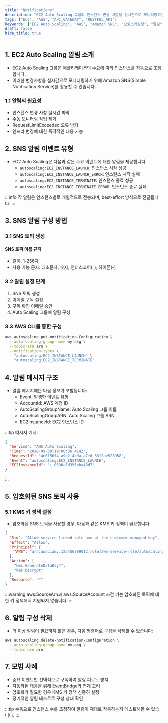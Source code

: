 ```yaml
---
title: "Notifications"
description: "EC2 Auto Scaling 그룹의 인스턴스 변경 사항을 실시간으로 모니터링하는 방법을 알아봅니다. Amazon SNS를 활용한 알림 설정부터 이벤트 유형별 상세 설명, 실제 구성 방법까지 자세히 다룹니다."
tags: ["EC2", "AWS", "API_GATEWAY", "RESTFUL_API"]
keywords: ["EC2 Auto Scaling", "AWS", "Amazon SNS", "오토스케일링", "알림", "모니터링", "AWS 자동화", "클라우드 모니터링", "인프라 관리", "AWS 운영"]
draft: false
hide_title: true
---
```


## 1. EC2 Auto Scaling 알림 소개

- EC2 Auto Scaling 그룹은 애플리케이션의 수요에 따라 인스턴스를 자동으로 조정합니다. 
- 이러한 변경사항을 실시간으로 모니터링하기 위해 Amazon SNS(Simple Notification Service)를 활용할 수 있습니다.

### 1.1 알림의 필요성

- 인스턴스 변경 사항 실시간 파악
- 수동 모니터링 작업 제거
- RequestLimitExceeded 오류 방지
- 인프라 변경에 대한 즉각적인 대응 가능

## 2. SNS 알림 이벤트 유형

- EC2 Auto Scaling은 다음과 같은 주요 이벤트에 대한 알림을 제공합니다.
  - `autoscaling:EC2_INSTANCE_LAUNCH`: 인스턴스 시작 성공
  - `autoscaling:EC2_INSTANCE_LAUNCH_ERROR`: 인스턴스 시작 실패
  - `autoscaling:EC2_INSTANCE_TERMINATE`: 인스턴스 종료 성공
  - `autoscaling:EC2_INSTANCE_TERMINATE_ERROR`: 인스턴스 종료 실패

:::info
각 알림은 인스턴스별로 개별적으로 전송되며, best-effort 방식으로 전달됩니다.
:::

## 3. SNS 알림 구성 방법

### 3.1 SNS 토픽 생성

#### SNS 토픽 이름 규칙
- 길이: 1-256자
- 사용 가능 문자: 대소문자, 숫자, 언더스코어(_), 하이픈(-)

### 3.2 알림 설정 단계

1. SNS 토픽 생성
2. 이메일 구독 설정
3. 구독 확인 이메일 승인
4. Auto Scaling 그룹에 알림 구성

### 3.3 AWS CLI를 통한 구성

```bash
aws autoscaling put-notification-Configuration \
  --auto-scaling-group-name my-asg \
  --topic-arn arn \
  --notification-types \
    "autoscaling:EC2_INSTANCE_LAUNCH" \
    "autoscaling:EC2_INSTANCE_TERMINATE"
```

## 4. 알림 메시지 구조

- 알림 메시지에는 다음 정보가 포함됩니다:
  - Event: 발생한 이벤트 유형
  - AccountId: AWS 계정 ID
  - AutoScalingGroupName: Auto Scaling 그룹 이름
  - AutoScalingGroupARN: Auto Scaling 그룹 ARN
  - EC2InstanceId: EC2 인스턴스 ID

:::tip
메시지 예시:
```json
{
  "Service": "AWS Auto Scaling",
  "Time": "2016-09-30T19:00:36.414Z",
  "RequestId": "4e6156f4-a9e2-4bda-a7fd-33f2ae528958",
  "Event": "autoscaling:EC2_INSTANCE_LAUNCH",
  "EC2InstanceId": "i-0598c7d356eba48d7"
}
```
:::

## 5. 암호화된 SNS 토픽 사용

### 5.1 KMS 키 정책 설정

- 암호화된 SNS 토픽을 사용할 경우, 다음과 같은 KMS 키 정책이 필요합니다:

```json
{
  "Sid": "Allow service-linked role use of the customer managed key",
  "Effect": "Allow",
  "Principal": {
    "AWS": "arn:aws:iam::123456789012:role/aws-service-role/autoscaling.amazonaws.com/AWSServiceRoleForAutoScaling"
  },
  "Action": [
    "kms:GenerateDataKey*",
    "kms:Decrypt"
  ],
  "Resource": "*"
}
```

:::warning
aws:SourceArn과 aws:SourceAccount 조건 키는 암호화된 토픽에 대한 키 정책에서 지원되지 않습니다.
:::

## 6. 알림 구성 삭제

- 더 이상 알림이 필요하지 않은 경우, 다음 명령어로 구성을 삭제할 수 있습니다:

```bash
aws autoscaling delete-notification-Configuration \
  --auto-scaling-group-name my-asg \
  --topic-arn arn
```

## 7. 모범 사례

- 중요 이벤트만 선택적으로 구독하여 알림 피로도 방지
- 자동화된 대응을 위해 EventBridge와 연계 고려
- 암호화가 필요한 경우 KMS 키 정책 신중히 설정
- 정기적인 알림 테스트로 구성 상태 확인

:::tip
수동으로 인스턴스 수를 조정하여 알림이 제대로 작동하는지 테스트해볼 수 있습니다.
:::